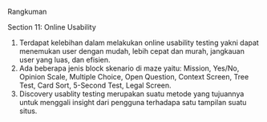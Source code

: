 Rangkuman

Section 11: Online Usability

1. Terdapat kelebihan dalam melakukan online usability testing yakni dapat menemukan user dengan mudah, lebih cepat dan murah, jangkauan user yang luas, dan efisien.
2. Ada beberapa jenis block skenario di maze yaitu: Mission, Yes/No, Opinion Scale, Multiple Choice, Open Question, Context Screen, Tree Test, Card Sort, 5-Second Test, Legal Screen.
3. Discovery usablity testing merupakan suatu metode yang tujuannya untuk menggali insight dari pengguna terhadapa satu tampilan suatu situs.
